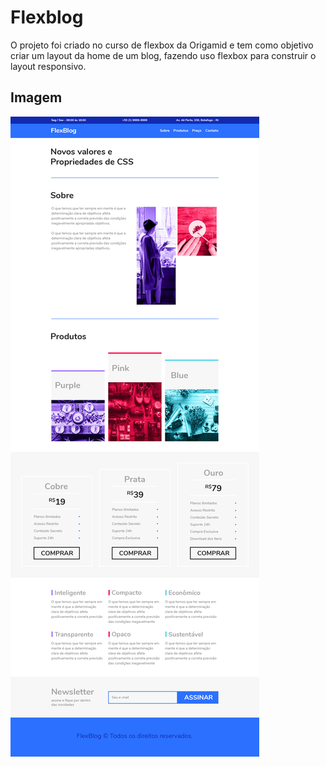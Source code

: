 # Flexblog

O projeto foi criado no curso de flexbox da Origamid e tem como objetivo criar um layout
da home de um blog, fazendo uso flexbox para construir o layout responsivo.

## Imagem

![Home do Site](./readme/flexblog.jpg)
